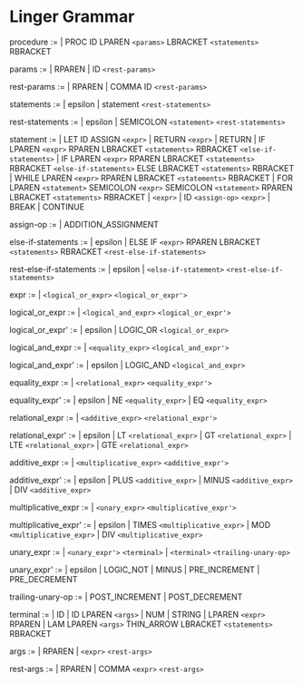 # Linger Grammar

procedure :=
  | PROC ID LPAREN `<params>` LBRACKET `<statements>` RBRACKET

params :=
  | RPAREN
  | ID `<rest-params>`

rest-params :=
  | RPAREN
  | COMMA ID `<rest-params>`

statements :=
  | epsilon
  | statement `<rest-statements>`

rest-statements :=
  | epsilon
  | SEMICOLON `<statement>` `<rest-statements>`

statement :=
  | LET ID ASSIGN `<expr>`
  | RETURN `<expr>`
  | RETURN
  | IF LPAREN `<expr>` RPAREN LBRACKET `<statements>` RBRACKET `<else-if-statements>`
  | IF LPAREN `<expr>` RPAREN LBRACKET `<statements>` RBRACKET `<else-if-statements>` ELSE LBRACKET `<statements>` RBRACKET
  | WHILE LPAREN `<expr>` RPAREN LBRACKET `<statements>` RBRACKET
  | FOR LPAREN `<statement>` SEMICOLON `<expr>` SEMICOLON `<statement>` RPAREN LBRACKET `<statements>` RBRACKET
  | `<expr>`
  | ID `<assign-op>` `<expr>`
  | BREAK
  | CONTINUE

assign-op :=
  | ADDITION_ASSIGNMENT

else-if-statements :=
  | epsilon
  | ELSE IF `<expr>` RPAREN LBRACKET `<statements>` RBRACKET `<rest-else-if-statements>`

rest-else-if-statements :=
  | epsilon
  | `<else-if-statement>` `<rest-else-if-statements>`

expr :=
  | `<logical_or_expr>` `<logical_or_expr'>`

logical_or_expr :=
  | `<logical_and_expr>` `<logical_or_expr'>`

logical_or_expr' :=
  | epsilon
  | LOGIC_OR `<logical_or_expr>`

logical_and_expr :=
  | `<equality_expr>` `<logical_and_expr'>`

logical_and_expr' :=
  | epsilon
  | LOGIC_AND `<logical_and_expr>`

equality_expr :=
  | `<relational_expr>` `<equality_expr'>`

equality_expr' :=
  | epsilon
  | NE `<equality_expr>`
  | EQ `<equality_expr>`

relational_expr :=
  | `<additive_expr>` `<relational_expr'>`

relational_expr' :=
  | epsilon
  | LT `<relational_expr>`
  | GT `<relational_expr>`
  | LTE `<relational_expr>`
  | GTE `<relational_expr>`

additive_expr :=
  | `<multiplicative_expr>` `<additive_expr'>`

additive_expr' :=
  | epsilon
  | PLUS `<additive_expr>`
  | MINUS `<additive_expr>`
  | DIV `<additive_expr>`

multiplicative_expr :=
  | `<unary_expr>` `<multiplicative_expr'>`

multiplicative_expr' :=
  | epsilon
  | TIMES `<multiplicative_expr>`
  | MOD `<multiplicative_expr>`
  | DIV `<multiplicative_expr>`

unary_expr :=
  | `<unary_expr'>` `<terminal>`
  | `<terminal>` `<trailing-unary-op>`

unary_expr' :=
  | epsilon
  | LOGIC_NOT
  | MINUS
  | PRE_INCREMENT
  | PRE_DECREMENT

trailing-unary-op :=
  | POST_INCREMENT
  | POST_DECREMENT

terminal :=
  | ID
  | ID LPAREN `<args>`
  | NUM
  | STRING
  | LPAREN `<expr>` RPAREN
  | LAM LPAREN `<args>` THIN_ARROW LBRACKET `<statements>` RBRACKET

args :=
  | RPAREN
  | `<expr>` `<rest-args>`

rest-args :=
  | RPAREN
  | COMMA `<expr>` `<rest-args>`
